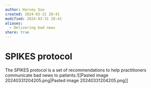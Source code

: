 ```yaml
---
author: Harvey Guo
created: 2024-03-31 20:41
modified: 2024-03-31 20:41
aliases:
  - Delivering bad news
share: true
---
```

# SPIKES protocol
The SPIKES protocol is a set of recommendations to help practitioners communicate bad news to patients.![[Pasted image 20240331204205.png|Pasted image 20240331204205.png]]
